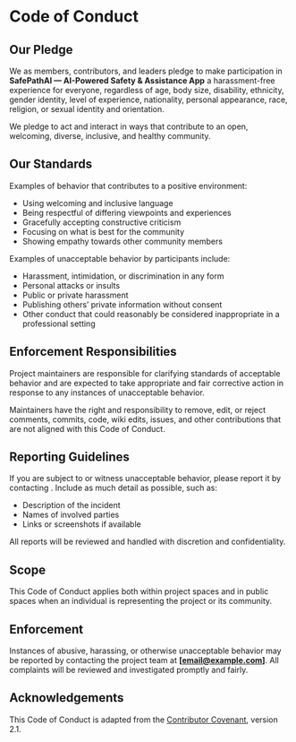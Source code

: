 # Code of Conduct

## Our Pledge
We as members, contributors, and leaders pledge to make participation in **SafePathAI — AI-Powered Safety & Assistance App** a harassment-free experience for everyone, regardless of age, body size, disability, ethnicity, gender identity, level of experience, nationality, personal appearance, race, religion, or sexual identity and orientation.

We pledge to act and interact in ways that contribute to an open, welcoming, diverse, inclusive, and healthy community.

## Our Standards
Examples of behavior that contributes to a positive environment:

- Using welcoming and inclusive language
- Being respectful of differing viewpoints and experiences
- Gracefully accepting constructive criticism
- Focusing on what is best for the community
- Showing empathy towards other community members

Examples of unacceptable behavior by participants include:

- Harassment, intimidation, or discrimination in any form
- Personal attacks or insults
- Public or private harassment
- Publishing others’ private information without consent
- Other conduct that could reasonably be considered inappropriate in a professional setting

## Enforcement Responsibilities
Project maintainers are responsible for clarifying standards of acceptable behavior and are expected to take appropriate and fair corrective action in response to any instances of unacceptable behavior.

Maintainers have the right and responsibility to remove, edit, or reject comments, commits, code, wiki edits, issues, and other contributions that are not aligned with this Code of Conduct.

## Reporting Guidelines
If you are subject to or witness unacceptable behavior, please report it by contacting **<put your email I suppose>**. Include as much detail as possible, such as:

- Description of the incident
- Names of involved parties
- Links or screenshots if available

All reports will be reviewed and handled with discretion and confidentiality.

## Scope
This Code of Conduct applies both within project spaces and in public spaces when an individual is representing the project or its community.

## Enforcement
Instances of abusive, harassing, or otherwise unacceptable behavior may be reported by contacting the project team at **[email@example.com]**. All complaints will be reviewed and investigated promptly and fairly.

## Acknowledgements
This Code of Conduct is adapted from the [Contributor Covenant](https://www.contributor-covenant.org), version 2.1.
